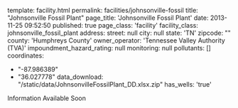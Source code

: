 template: facility.html
permalink: facilities/johnsonville-fossil
title: "Johnsonville Fossil Plant"
page_title: 'Johnsonville Fossil Plant'
date: 2013-11-25 09:52:50
published: true
page_class: 'facility'
facility_class: johnsonville_fossil_plant
address: 
  street: null
  city: null
  state: 'TN'
  zipcode: ""
  county: 'Humphreys County'
owner_operator: 'Tennessee Valley Authority (TVA)'
impoundment_hazard_rating: null
monitoring: null
pollutants: []
coordinates: 
  - "-87.986389"
  - "36.027778"
data_download: "/static/data/JohnsonvilleFossilPlant_DD.xlsx.zip"
has_wells: 'true'

Information Available Soon				
